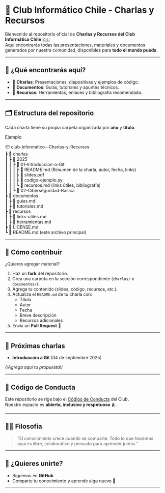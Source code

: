 # 👾 Club Informático Chile - Charlas y Recursos

Bienvenido al repositorio oficial de **Charlas y Recursos del Club Informático Chile** 🇨🇱  
Aquí encontrarás todas las presentaciones, materiales y documentos generados por nuestra comunidad, disponibles para **todo el mundo pueda**.  

---

## 🎤 ¿Qué encontrarás aquí?
- 📂 **Charlas**: Presentaciones, diapositivas y ejemplos de código.  
- 📄 **Documentos**: Guías, tutoriales y apuntes técnicos.  
- 🔗 **Recursos**: Herramientas, enlaces y bibliografía recomendada.  

---

## 🗂 Estructura del repositorio
Cada charla tiene su propia carpeta organizada por **año** y **título**.  

Ejemplo:

📦 club-informatico--Charlas-y-Recursos   
 ┣ 📁 charlas   
 ┃ ┣ 📁 2025   
 ┃ ┃ ┣ 📁 01-Introduccion-a-Git   
 ┃ ┃ ┃ ┣ 📄 README.md  (Resumen de la charla, autor, fecha, links)   
 ┃ ┃ ┃ ┣ 📄 slides.pdf   
 ┃ ┃ ┃ ┣ 📄 codigo-ejemplo.py   
 ┃ ┃ ┃ ┗ 📄 recursos.md (links útiles, bibliografía)   
 ┃ ┃ ┗ 📁 02-Ciberseguridad-Basica   
 ┣ 📁 documentos   
 ┃ ┣ 📄 guias.md   
 ┃ ┣ 📄 tutoriales.md   
 ┣ 📁 recursos   
 ┃ ┣ 📄 links-utiles.md   
 ┃ ┣ 📄 herramientas.md   
 ┣ 📄 LICENSE.md   
 ┗ 📄 README.md (este archivo principal)    

 
---

## 🚀 Cómo contribuir
¿Quieres agregar material?
1. Haz un **fork** del repositorio.  
2. Crea una carpeta en la sección correspondiente (`charlas/` o `documentos/`).  
3. Agrega tu contenido (slides, código, recursos, etc.).  
4. Actualiza el `README.md` de tu charla con:  
   - Título  
   - Autor  
   - Fecha  
   - Breve descripción  
   - Recursos adicionales  
5. Envía un **Pull Request** 📨  

---

## 📅 Próximas charlas
- **Introducción a Git** (04 de septiembre 2025)  

*(¡Agrega aquí tu propuesta!)*

---

## 📜 Código de Conducta
Este repositorio se rige bajo el [Código de Conducta](CODE_OF_CONDUCT.md) del Club.  
Nuestro espacio es **abierto, inclusivo y respetuoso** 🫂.  

---

## 🏴‍☠️ Filosofía
> “El conocimiento crece cuando se comparte. Todo lo que hacemos aquí es libre, colaborativo y pensado para aprender juntos.”  

---

## 📩 ¿Quieres unirte?
- Síguenos en **GitHub**  
- Comparte tu conocimiento y aprende algo nuevo 🚀  

---


